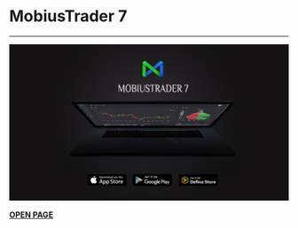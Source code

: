 # MobiusTrader 7

---

![Mobius Trader 7](https://raw.githubusercontent.com/definaru/mobius_trade/master/img/7.jpg)

**[OPEN PAGE](https://mobius.netlify.app)**
